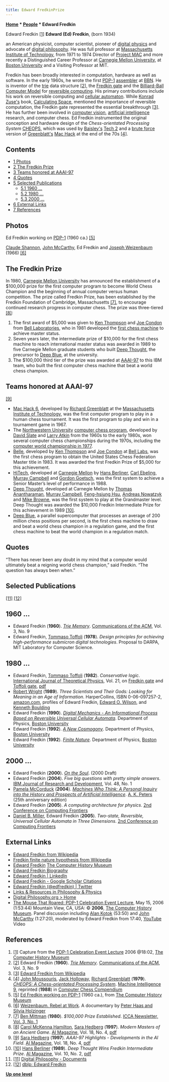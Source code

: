 ```yaml
---
title: Edward FredkinPrize
---
```

**[Home](Home "Home") * [People](People "People") * Edward Fredkin**

[](PDP-1#Video "PDP-1#Video") Edward Fredkin <a id="cite-note-1" href="#cite-ref-1">[1]</a>
**Edward (Ed) Fredkin**, (born 1934)

an American physicist, computer scientist, pioneer of [digital physics](https://en.wikipedia.org/wiki/Digital_physics) and advocate of [digital philosophy](https://en.wikipedia.org/wiki/Digital_philosophy). He was full professor at [Massachusetts Institute of Technology](Massachusetts_Institute_of_Technology "Massachusetts Institute of Technology"), from 1971 to 1974 Director of [Project MAC](https://en.wikipedia.org/wiki/Project_MAC#Project_MAC) and more recently a Distinguished Career Professor at [Carnegie Mellon University](Carnegie_Mellon_University "Carnegie Mellon University"), at [Boston University](https://en.wikipedia.org/wiki/Boston_University) and a Visiting Professor at MIT.

Fredkin has been broadly interested in computation, hardware as well as software. In the early 1960s, he wrote the first [PDP-1](PDP-1 "PDP-1") [assembler](Assembly "Assembly") at [BBN](https://en.wikipedia.org/wiki/Bolt,_Beranek_and_Newman). He is inventor of the [trie](https://en.wikipedia.org/wiki/Trie) data structure <a id="cite-note-2" href="#cite-ref-2">[2]</a>, the [Fredkin gate](https://en.wikipedia.org/wiki/Fredkin_gate) and the [Billiard-Ball Computer Model](https://en.wikipedia.org/wiki/Billiard-Ball_Computer) for [reversible computing](https://en.wikipedia.org/wiki/Reversible_computing). His primary contributions include his work on reversible computing and [cellular automaton](https://en.wikipedia.org/wiki/Cellular_automaton). While [Konrad Zuse's](Konrad_Zuse "Konrad Zuse") book, [Calculating Space](https://en.wikipedia.org/wiki/Calculating_Space), mentioned the importance of reversible computation, the Fredkin gate represented the essential breakthrough <a id="cite-note-3" href="#cite-ref-3">[3]</a>. He has further been involved in [computer vision](https://en.wikipedia.org/wiki/Computer_vision), [artificial intelligence](Artificial_Intelligence "Artificial Intelligence") research, and computer chess. Ed Fredkin instrumented the original conception and hardware design of the *Chess-orientated Processing System*  [CHEOPS](CHEOPS "CHEOPS"), which was used by [Baisley's](Alan_Baisley "Alan Baisley") [Tech 2](Tech#Tech2 "Tech") and a [brute force](Brute-Force "Brute-Force") version of [Greenblatt's](Richard_Greenblatt "Richard Greenblatt") [Mac Hack](Mac_Hack "Mac Hack") at the end of the 70s <a id="cite-note-4" href="#cite-ref-4">[4]</a>.

## Contents

- [1 Photos](#photos)
- [2 The Fredkin Prize](#the-fredkin-prize)
- [3 Teams honored at AAAI-97](#teams-honored-at-aaai-97)
- [4 Quotes](#quotes)
- [5 Selected Publications](#selected-publications)
  - [5.1 1960 ...](#1960-...)
  - [5.2 1980 ...](#1980-...)
  - [5.3 2000 ...](#2000-...)
- [6 External Links](#external-links)
- [7 References](#references)

## Photos

[](http://www.computerhistory.org/collections/accession/102631244)
Ed Fredkin working on [PDP-1](PDP-1 "PDP-1") (1960 ca.) <a id="cite-note-5" href="#cite-ref-5">[5]</a>

[](http://www.ilmarefilm.org/W_E_4_70.htm)
[Claude Shannon](Claude_Shannon "Claude Shannon"), [John McCarthy](John_McCarthy "John McCarthy"), Ed Fredkin and [Joseph Weizenbaum](https://en.wikipedia.org/wiki/Joseph_Weizenbaum) (1966) <a id="cite-note-6" href="#cite-ref-6">[6]</a>

## The Fredkin Prize

In 1980, [Carnegie Mellon University](Carnegie_Mellon_University "Carnegie Mellon University") has announced the establishment of a $100,000 prize for the first computer program to become World Chess Champion and the beginning of annual computer versus human competition. The prize called Fredkin Prize, has been established by the Fredkin Foundation of Cambridge, Massachusetts <a id="cite-note-7" href="#cite-ref-7">[7]</a>, to encourage continued research progress in computer chess. The prize was three-tiered <a id="cite-note-8" href="#cite-ref-8">[8]</a>:

1. The first award of $5,000 was given to [Ken Thompson](Ken_Thompson "Ken Thompson") and [Joe Condon](Joe_Condon "Joe Condon") from [Bell Laboratories](Bell_Laboratories "Bell Laboratories"), who in 1981 developed the [first chess machine](Belle "Belle") to achieve master status.
1. Seven years later, the intermediate prize of $10,000 for the first chess machine to reach international master status was awarded in 1989 to five Carnegie Mellon graduate students who built [Deep Thought](Deep_Thought "Deep Thought"), the precursor to [Deep Blue](Deep_Blue "Deep Blue"), at the university.
1. The $100,000 third tier of the prize was awarded at [AAAI-97](Conferences#AAAI-97 "Conferences") to this IBM team, who built the first computer chess machine that beat a world chess champion.

## Teams honored at AAAI-97

<a id="cite-note-9" href="#cite-ref-9">[9]</a>

- [Mac Hack 6](Mac_Hack "Mac Hack"), developed by [Richard Greenblatt](Richard_Greenblatt "Richard Greenblatt") at the [Massachusetts Institute of Technology](Massachusetts_Institute_of_Technology "Massachusetts Institute of Technology"), was the first computer program to play in a human chess tournament. It was the first program to play and win in a tournament game in 1967.
- The [Northwestern University](Northwestern_University "Northwestern University") [computer chess program](</Chess_(Program)> "Chess (Program)"), developed by [David Slate](David_Slate "David Slate") and [Larry Atkin](Larry_Atkin "Larry Atkin") from the 1960s to the early 1980s, won several computer chess championships during the 1970s, including the [computer world championship in 1977](WCCC_1977 "WCCC 1977").
- [Belle](Belle "Belle"), developed by [Ken Thompson](Ken_Thompson "Ken Thompson") and [Joe Condon](Joe_Condon "Joe Condon") at [Bell Labs](Bell_Laboratories "Bell Laboratories"), was the first chess program to obtain the United States Chess Federation Master title in 1983. It was awarded the first Fredkin Prize of $5,000 for this achievement.
- [HiTech](HiTech "HiTech"), developed at [Carnegie Mellon](Carnegie_Mellon_University "Carnegie Mellon University") by [Hans Berliner](Hans_Berliner "Hans Berliner"), [Carl Ebeling](Carl_Ebeling "Carl Ebeling"), [Murray Campbell](Murray_Campbell "Murray Campbell") and [Gordon Goetsch](Gordon_Goetsch "Gordon Goetsch"), was the first system to achieve a Senior Master’s level of performance in 1988.
- [Deep Thought](Deep_Thought "Deep Thought"), developed at Carnegie Mellon by [Thomas Anantharaman](Thomas_Anantharaman "Thomas Anantharaman"), [Murray Campbell](Murray_Campbell "Murray Campbell"), [Feng-hsiung Hsu](Feng-hsiung_Hsu "Feng-hsiung Hsu"), [Andreas Nowatzyk](Andreas_Nowatzyk "Andreas Nowatzyk") and [Mike Browne](Mike_Browne "Mike Browne"), was the first system to play at the Grandmaster level. Deep Thought was awarded the $10,000 Fredkin Intermediate Prize for this achievement in 1989 <a id="cite-note-10" href="#cite-ref-10">[10]</a>.
- [Deep Blue](Deep_Blue "Deep Blue"), a parallel supercomputer that processes an average of 200 million chess positions per second, is the first chess machine to draw and beat a world chess champion in a regulation game, and the first chess machine to beat the world champion in a regulation match.

## Quotes

“There has never been any doubt in my mind that a computer would ultimately beat a reigning world chess champion,” said Fredkin. “The question has always been when.”

## Selected Publications

<a id="cite-note-11" href="#cite-ref-11">[11]</a> <a id="cite-note-12" href="#cite-ref-12">[12]</a>

## 1960 ...

- Edward Fredkin (**1960**). *[Trie Memory](http://portal.acm.org/citation.cfm?doid=367390.367400)*. [Communications of the ACM](ACM#Communications "ACM"), Vol. 3, No. 9
- Edward Fredkin, [Tommaso Toffoli](https://en.wikipedia.org/wiki/Tommaso_Toffoli) (**1978**). *Design principles for achieving high-performance submicron digital technologies*. Proposal to DARPA, MIT Laboratory for Computer Science.

## 1980 ...

- Edward Fredkin, [Tommaso Toffoli](https://en.wikipedia.org/wiki/Tommaso_Toffoli) (**1982**). *Conservative logic*. [International Journal of Theoretical Physics](https://en.wikipedia.org/wiki/International_Journal_of_Theoretical_Physics), Vol. 21, on [Fredkin gate](https://en.wikipedia.org/wiki/Fredkin_gate) and [Toffoli gate](https://en.wikipedia.org/wiki/Toffoli_Gate), [pdf](http://web.archive.org/web/20061017232512/http://www.digitalphilosophy.org/download_documents/ConservativeLogic.pdf)
- [Robert Wright](https://en.wikipedia.org/wiki/Robert_Wright_%28journalist%29) (**1989**). *Three Scientists and Their Gods: Looking for Meaning in an Age of Information*. HarperCollins, ISBN 0-06-097257-2, [amazon.com](http://www.amazon.com/Three-Scientists-Their-Gods-Information/dp/0060972572), profiles of Edward Fredkin, [Edward O. Wilson](https://en.wikipedia.org/wiki/E._O._Wilson), and [Kenneth Boulding](https://en.wikipedia.org/wiki/Kenneth_E._Boulding)
- Edward Fredkin (**1990**). *[Digital Mechanics - An Informational Process Based on Reversible Universal Cellular Automata](http://www.digitalphilosophy.org/Home/Papers/DigitalMechanics/tabid/108/Default.aspx)*. Department of Physics, [Boston University](https://en.wikipedia.org/wiki/Boston_University)
- Edward Fredkin (**1992**). *[A New Cosmogony](http://www.digitalphilosophy.org/Home/Papers/ANewCosmogony/tabid/107/Default.aspx)*. Department of Physics, [Boston University](https://en.wikipedia.org/wiki/Boston_University)
- Edward Fredkin (**1992**). *[Finite Nature](http://www.digitalphilosophy.org/Home/Papers/FiniteNature/tabid/106/Default.aspx)*. Department of Physics, [Boston University](https://en.wikipedia.org/wiki/Boston_University)

## 2000 ...

- Edward Fredkin (**2000**). *[On the Soul](http://www.digitalphilosophy.org/Home/Papers/OntheSoul/tabid/105/Default.aspx)*. (2000 Draft)
- Edward Fredkin (**2004**). *Five big questions with pretty simple answers*. [IBM Journal of Research and Development](https://en.wikipedia.org/wiki/IBM_Journal_of_Research_and_Development), Vol. 48, No. 1
- [Pamela McCorduck](https://en.wikipedia.org/wiki/Pamela_McCorduck) (**2004**). *[Machines Who Think: A Personal Inquiry into the History and Prospects of Artificial Intelligence](Artificial_Intelligence#MachinesWhoThink "Artificial Intelligence")*. [A. K. Peters](https://en.wikipedia.org/wiki/A_K_Peters) (25th anniversary edition)
- Edward Fredkin (**2005**). *A computing architecture for physics*. [2nd Conference on Computing Frontiers](http://portal.acm.org/citation.cfm?id=1062261)
- [Daniel B. Miller](http://www.informatik.uni-trier.de/~ley/db/indices/a-tree/m/Miller:Daniel_B=.html), Edward Fredkin (**2005**). *Two-state, Reversible, Universal Cellular Automata in Three Dimensions*. [2nd Conference on Computing Frontiers](http://portal.acm.org/citation.cfm?id=1062261)

## External Links

- [Edward Fredkin from Wikipedia](https://en.wikipedia.org/wiki/Edward_Fredkin)
- [Fredkin finite nature hypothesis from Wikipedia](https://en.wikipedia.org/wiki/Fredkin_Finite_Nature_Hypothesis)
- [Edward Fredkin](http://www.computerhistory.org/events/bio/Edward,Fredkin) [The Computer History Museum](The_Computer_History_Museum "The Computer History Museum")
- [Edward Fredkin Biography](http://www.theuniversesolved.com/bio-ed-fredkin.htm)
- [Edward Fredkin | LinkedIn](https://www.linkedin.com/in/edward-fredkin-15a3b636/)
- [Edward Fredkin - Google Scholar Citations](https://scholar.google.com/citations?user=5QMmygwAAAAJ&hl=en)
- [Edward Fredkin (@edfredkin) | Twitter](https://twitter.com/edfredkin?lang=en)
- [Links & Resources in Philosophy & Physics](http://www.bottomlayer.com/bottom/physlink.html)
- [Digital Philosophy.org > Home](http://www.digitalphilosophy.org/)
- [The Mouse That Roared: PDP-1 Celebration Event Lecture](http://www.computerhistory.org/events/index.php?id=1142978073), May 15, 2006 (1:53:44) Mountain View, CA, USA: © **2006**, [The Computer History Museum](The_Computer_History_Museum "The Computer History Museum"). Panel discussion including [Alan Kotok](Alan_Kotok "Alan Kotok") (53:50) and [John McCarthy](John_McCarthy "John McCarthy") (1:27:20), moderated by Edward Fredkin from 17:40, [YouTube](https://en.wikipedia.org/wiki/YouTube) Video

## References

1. <a id="cite-ref-1" href="#cite-note-1">[1]</a> Capture from the [PDP-1 Celebration Event Lecture](PDP-1#Video "PDP-1") 2006 @18:02, [The Computer History Museum](The_Computer_History_Museum "The Computer History Museum")
1. <a id="cite-ref-2" href="#cite-note-2">[2]</a> Edward Fredkin (**1960**). *[Trie Memory](http://portal.acm.org/citation.cfm?doid=367390.367400)*. [Communications of the ACM](ACM#Communications "ACM"), Vol. 3, No. 9
1. <a id="cite-ref-3" href="#cite-note-3">[3]</a> [Edward Fredkin from Wikipedia](https://en.wikipedia.org/wiki/Edward_Fredkin)
1. <a id="cite-ref-4" href="#cite-note-4">[4]</a> [John Moussouris](John_Moussouris "John Moussouris"), [Jack Holloway](Jack_Holloway "Jack Holloway"), [Richard Greenblatt](Richard_Greenblatt "Richard Greenblatt") (**1979**). *[CHEOPS: A Chess-orientated Processing System](http://portal.acm.org/citation.cfm?id=61701.67028)*. [Machine Intelligence 9](http://www.doc.ic.ac.uk/%7Eshm/MI/mi9.html), reprinted (**1988**) in [Computer Chess Compendium](Computer_Chess_Compendium "Computer Chess Compendium")
1. <a id="cite-ref-5" href="#cite-note-5">[5]</a> [Ed Fredkin working on PDP-1](http://www.computerhistory.org/collections/accession/102631244) (1960 ca.), from [The Computer History Museum](The_Computer_History_Museum "The Computer History Museum")
1. <a id="cite-ref-6" href="#cite-note-6">[6]</a> [Weizenbaum. Rebel at Work](http://www.ilmarefilm.org/W_E_4_70.htm). A documentary by [Peter Haas and Silvia Holzinger](http://www.ilmarefilm.org/W_E_8.htm)
1. <a id="cite-ref-7" href="#cite-note-7">[7]</a> [Ben Mittman](Ben_Mittman "Ben Mittman") (**1980**). *$100,000 Prize Established*. [ICCA Newsletter, Vol. 3, No. 1](ICGA_Journal#3_1 "ICGA Journal")
1. <a id="cite-ref-8" href="#cite-note-8">[8]</a> [Carol McKenna Hamilton](http://www.informatik.uni-trier.de/~ley/db/indices/a-tree/h/Hamilton:Carol_McKenna.html), [Sara Hedberg](http://www.informatik.uni-trier.de/~ley/db/indices/a-tree/h/Hedberg:Sara_Reese.html) (**1997**). *Modern Masters of an Ancient Game*. [AI Magazine](AAAI#AIMAG "AAAI"), Vol. 18, No. 4, [pdf](http://www.aaai.org/ojs/index.php/aimagazine/article/download/1329/1230)
1. <a id="cite-ref-9" href="#cite-note-9">[9]</a> [Sara Hedberg](http://www.informatik.uni-trier.de/~ley/db/indices/a-tree/h/Hedberg:Sara_Reese.html) (**1997**). *AAAI-97 Highlights - Developments in the AI Field*. [AI Magazine](AAAI#AIMAG "AAAI"), Vol. 18, No. 4, [pdf](http://www.aaai.org/ojs/index.php/aimagazine/article/download/1328/1229)
1. <a id="cite-ref-10" href="#cite-note-10">[10]</a> [Hans Berliner](Hans_Berliner "Hans Berliner") (**1989**). *Deep Thought Wins Fredkin Intermediate Prize*. [AI Magazine](AAAI#AIMAG "AAAI"), Vol. 10, No. 2, [pdf](http://www.aaai.org/ojs/index.php/aimagazine/article/viewFile/753/671)
1. <a id="cite-ref-11" href="#cite-note-11">[11]</a> [Digital Philosophy - Documents](http://www.digitalphilosophy.org/Home/Papers/tabid/61/Default.aspx)
1. <a id="cite-ref-12" href="#cite-note-12">[12]</a> [dblp: Edward Fredkin](http://www.informatik.uni-trier.de/~ley/db/indices/a-tree/f/Fredkin:Edward.html)

**[Up one level](People "People")**

